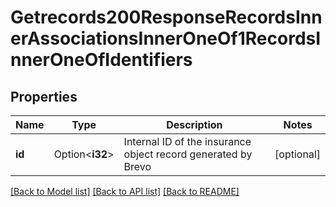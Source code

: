 # Getrecords200ResponseRecordsInnerAssociationsInnerOneOf1RecordsInnerOneOfIdentifiers

## Properties

Name | Type | Description | Notes
------------ | ------------- | ------------- | -------------
**id** | Option<**i32**> | Internal ID of the insurance object record generated by Brevo | [optional]

[[Back to Model list]](../README.md#documentation-for-models) [[Back to API list]](../README.md#documentation-for-api-endpoints) [[Back to README]](../README.md)


